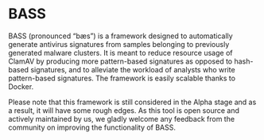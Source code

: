 BASS
====
BASS (pronounced “bæs”) is a framework designed to automatically generate
antivirus signatures from samples belonging to previously generated malware
clusters. It is meant to reduce resource usage of ClamAV by producing more
pattern-based signatures as opposed to hash-based signatures, and to alleviate
the workload of analysts who write pattern-based signatures. The framework is
easily scalable thanks to Docker.
 
Please note that this framework is still considered in the Alpha stage and as a
result, it will have some rough edges. As this tool is open source and actively
maintained by us, we gladly welcome any feedback from the community on
improving the functionality of BASS.
